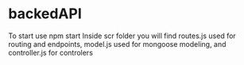 # backedAPI
To start use npm start 
Inside scr folder you will find routes.js used for routing and endpoints, model.js used for mongoose modeling, and controller.js for controlers 